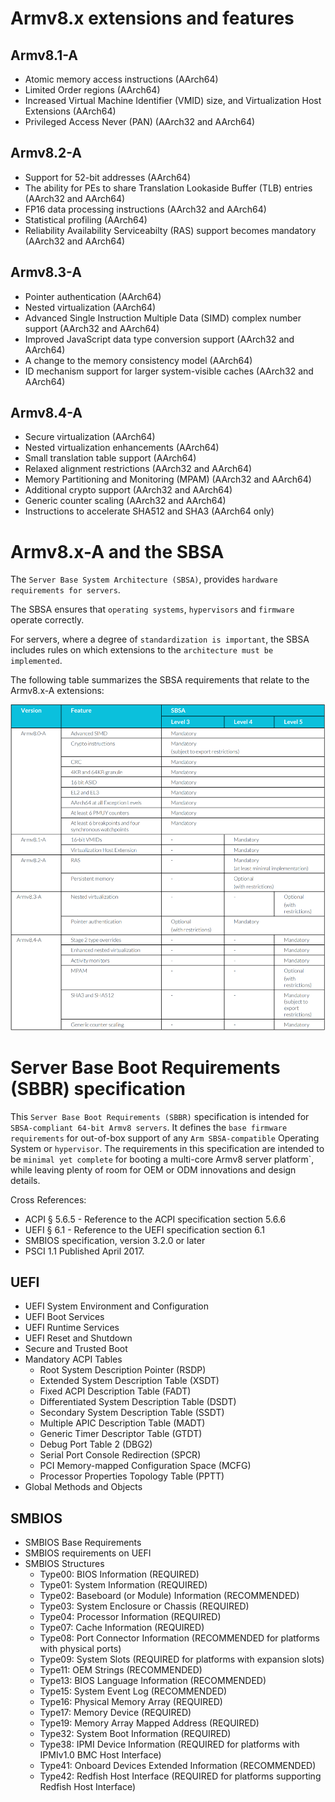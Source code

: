 # Armv8.x extensions and features

## Armv8.1-A

- Atomic memory access instructions (AArch64)
- Limited Order regions (AArch64)
- Increased Virtual Machine Identifier (VMID) size, and Virtualization Host Extensions (AArch64)
- Privileged Access Never (PAN) (AArch32 and AArch64)

## Armv8.2-A

- Support for 52-bit addresses (AArch64)
- The ability for PEs to share Translation Lookaside Buffer (TLB) entries (AArch32 and AArch64)
- FP16 data processing instructions (AArch32 and AArch64)
- Statistical profiling (AArch64)
- Reliability Availability Serviceabilty (RAS) support becomes mandatory (AArch32 and AArch64)

## Armv8.3-A

- Pointer authentication (AArch64)
- Nested virtualization (AArch64)
- Advanced Single Instruction Multiple Data (SIMD) complex number support (AArch32 and AArch64)
- Improved JavaScript data type conversion support (AArch32 and AArch64)
- A change to the memory consistency model (AArch64)
- ID mechanism support for larger system-visible caches (AArch32 and AArch64)

## Armv8.4-A

- Secure virtualization (AArch64)
- Nested virtualization enhancements (AArch64)
- Small translation table support (AArch64)
- Relaxed alignment restrictions (AArch32 and AArch64)
- Memory Partitioning and Monitoring (MPAM) (AArch32 and AArch64)
- Additional crypto support (AArch32 and AArch64)
- Generic counter scaling (AArch32 and AArch64)
- Instructions to accelerate SHA512 and SHA3 (AArch64 only)

# Armv8.x-A and the SBSA

The `Server Base System Architecture (SBSA)`, provides `hardware requirements for servers`. 

The SBSA ensures that `operating systems`, `hypervisors` and `firmware` operate correctly. 

For servers, where a degree of `standardization is important`, the SBSA includes rules on which 
extensions to the `architecture must be implemented`.

The following table summarizes the SBSA requirements that relate to the Armv8.x-A extensions:

![image](./Images/sbsa.png)

#  Server Base Boot Requirements (SBBR) specification

This `Server Base Boot Requirements (SBBR)` specification is intended for `SBSA-compliant 64-bit Armv8 servers`.
It defines the `base firmware requirements` for out-of-box support of any `Arm SBSA-compatible` Operating System or
`hypervisor`. The requirements in this specification are intended to be `minimal yet complete` for booting a multi-core
Armv8 server platform`, while leaving plenty of room for OEM or ODM innovations and design details.

Cross References:
- ACPI § 5.6.5 - Reference to the ACPI specification section 5.6.6
- UEFI § 6.1 - Reference to the UEFI specification section 6.1
- SMBIOS specification, version 3.2.0 or later
- PSCI 1.1 Published April 2017.


## UEFI

- UEFI System Environment and Configuration
- UEFI Boot Services
- UEFI Runtime Services
- UEFI Reset and Shutdown
- Secure and Trusted Boot
- Mandatory ACPI Tables
    - Root System Description Pointer (RSDP)
    - Extended System Description Table (XSDT)
    - Fixed ACPI Description Table (FADT)
    - Differentiated System Description Table (DSDT)
    - Secondary System Description Table (SSDT)
    - Multiple APIC Description Table (MADT)
    - Generic Timer Descriptor Table (GTDT)
    - Debug Port Table 2 (DBG2)
    - Serial Port Console Redirection (SPCR)
    - PCI Memory-mapped Configuration Space (MCFG)
    - Processor Properties Topology Table (PPTT)
- Global Methods and Objects

## SMBIOS 

- SMBIOS Base Requirements
- SMBIOS requirements on UEFI
- SMBIOS Structures
    - Type00: BIOS Information (REQUIRED)
    - Type01: System Information (REQUIRED)
    - Type02: Baseboard (or Module) Information (RECOMMENDED)
    - Type03: System Enclosure or Chassis (REQUIRED)
    - Type04: Processor Information (REQUIRED)
    - Type07: Cache Information (REQUIRED)
    - Type08: Port Connector Information (RECOMMENDED for platforms with physical
ports)
    - Type09: System Slots (REQUIRED for platforms with expansion slots)
    - Type11: OEM Strings (RECOMMENDED)
    - Type13: BIOS Language Information (RECOMMENDED)
    - Type15: System Event Log (RECOMMENDED) 
    - Type16: Physical Memory Array (REQUIRED)
    - Type17: Memory Device (REQUIRED)
    - Type19: Memory Array Mapped Address (REQUIRED)
    - Type32: System Boot Information (REQUIRED)
    - Type38: IPMI Device Information (REQUIRED for platforms with IPMIv1.0 BMC
Host Interface)
    - Type41: Onboard Devices Extended Information (RECOMMENDED)
    - Type42: Redfish Host Interface (REQUIRED for platforms supporting Redfish Host
Interface)